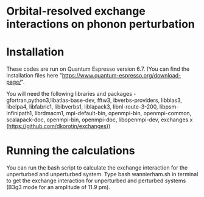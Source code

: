 # Orbital-resolved exchange interactions on phonon perturbation

# Installation
These codes are run on Quantum Espresso version 6.7. 
(You can find the installation files here "https://www.quantum-espresso.org/download-page/". 

You will need the following libraries and packages - gfortran,python3,libatlas-base-dev, fftw3, ibverbs-providers, 
libblas3, libelpa4, libfabric1, libibverbs1, liblapack3, libnl-route-3-200, libpsm-infinipath1, librdmacm1,
mpi-default-bin, openmpi-bin, openmpi-common, scalapack-doc, openmpi-bin, openmpi-doc, libopenmpi-dev, exchanges.x (https://github.com/dkorotin/exchanges))

# Running the calculations
You can run the bash script to calculate the exchange interaction for the unperturbed and unperturbed system.
Type bash wannierham.sh in terminal to get the exchange interaction for unperturbed and perturbed systems (B3g3 mode for an amplitude of 11.9 pm).
